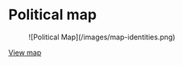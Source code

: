 # Political map #

<figure>![Political Map](/images/map-identities.png)</figure>

[View map](http://demo.transformap.co/identities.html#12/47.0782/15.4385)
